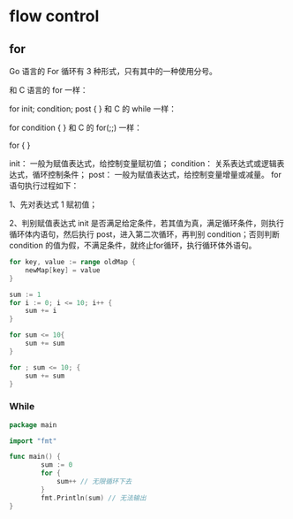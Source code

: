 # flow control

## for

Go 语言的 For 循环有 3 种形式，只有其中的一种使用分号。

和 C 语言的 for 一样：

for init; condition; post { }
和 C 的 while 一样：

for condition { }
和 C 的 for(;;) 一样：

for { }

init： 一般为赋值表达式，给控制变量赋初值；
condition： 关系表达式或逻辑表达式，循环控制条件；
post： 一般为赋值表达式，给控制变量增量或减量。
for语句执行过程如下：

1、先对表达式 1 赋初值；

2、判别赋值表达式 init 是否满足给定条件，若其值为真，满足循环条件，则执行循环体内语句，然后执行 post，进入第二次循环，再判别 condition；否则判断 condition 的值为假，不满足条件，就终止for循环，执行循环体外语句。


```go
for key, value := range oldMap {
    newMap[key] = value
}
```

```go
sum := 1
for i := 0; i <= 10; i++ {
    sum += i
}

for sum <= 10{
    sum += sum
}

for ; sum <= 10; {
    sum += sum
}
```

### While

```go
package main

import "fmt"

func main() {
        sum := 0
        for {
            sum++ // 无限循环下去
        }
        fmt.Println(sum) // 无法输出
}
```


        